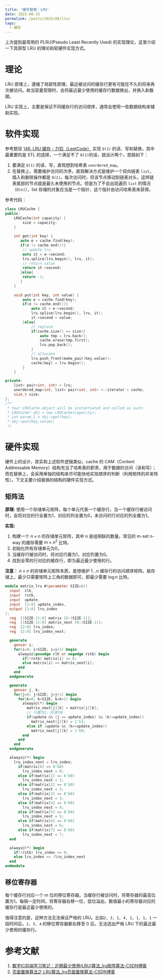 ```yaml
---
title: '缓存替换：LRU'
date: 2025-08-15
permalink: /posts/2025/08/lru/
tags:
  - 缓存
---
```


上次提到最常用的 PLRU(Pseudo Least Recently Used) 的实现理论，这里介绍一下其原型 LRU 的理论和软硬件实现方式。

# 理论

LRU 原理上，遵循了局部性原理，最近被访问的缓存行更有可能在不久的将来再次被访问。故当容量受限时，会将最近最少使用的缓存行数据换出，并换入新数据。

LRU 实现上，主要是保证不同缓存行的访问顺序，通常会使用一些数据结构来辅助实现。

# 软件实现

参考题目 [146. LRU 缓存 - 力扣（LeetCode）](https://leetcode.cn/problems/lru-cache/description/) 实现 `O(1)` 的读、写和替换，其中最重要的是 STL 的选择，一个满足不了 `O(1)`的话，就设计两个，思路如下：

1. 要满足 `O(1)` 的读、写，直观想到哈希表 `unordered_map`。
2. 在替换上，需要维护访问的次序，直观解决方式是维护一个双向链表 `list`，插入和删除操作都是 `O(1)`。每次访问时，将该节点移动到链表对头，这样链表尾部的节点就是最久未使用的节点。但是为了不会出现遍历 `list` 的情况（`O(n)`），list 存储的对象应当是一个指针，这个指针由访问哈希表来获得。


参考代码：

```c++
class LRUCache {
public:
    LRUCache(int capacity) {
        size = capacity;
    }
    
    int get(int key) {
       auto e = cache.find(key);
       if(e != cache.end()){
        // update lru
        auto it = e->second;
        lru.splice(lru.begin(), lru, it);
        // return value
        return it->second;
       }else{
        return -1;
       }
    }
    
    void put(int key, int value) {
        auto e = cache.find(key);
        if(e != cache.end()){
            auto it = e->second;
            lru.splice(lru.begin(), lru, it);
            it->second = value;
        }else{
            // replace
            if(cache.size() == size){
                auto tmp = lru.back();
                cache.erase(tmp.first);
                lru.pop_back();
            }
            // allocate
            lru.push_front(make_pair(key,value));
            cache[key] = lru.begin();
        }
    }

private:
    list< pair<int, int> > lru;
    unordered_map<int, list< pair<int, int> >::iterator > cache;
    size_t size;
};
/**
 * Your LRUCache object will be instantiated and called as such:
 * LRUCache* obj = new LRUCache(capacity);
 * int param_1 = obj->get(key);
 * obj->put(key,value);
 */
```

# 硬件实现

硬件上的设计，其实和上述软件逻辑类似，cache 的 CAM（Content Addressable Memory）结构充当了哈希表的职责，用于数据的访问（读和写）；而在替换上，会采用单独的结构来尽可能快地实现顺序的判断（利用矩阵的并发特性）。下文主要介绍替换的结构的硬件实现方式。

## 矩阵法
**原理:** 使用一个存储单元矩阵，每个单元代表一个缓存行，当一个缓存行被访问时，会将对应的行全置为1，对应的列全置为0，未访问的行对应的列全置为1。

**实现:**
1. 构建一个 $n\times n$ 的存储单元矩阵，其中 n 是组相联的数量。常见的 m-set n-way 的缓存需要 $m \times n^2$ 比特。
2. 初始化所有存储单元为0。
3. 当缓存行被访问时，将对应行置为1，对应列置为0。
4. 找到全零的行对应的缓存行，即为最近最少使用的行。

**注意：** $n\times n$ 的存储单元矩阵本质，是想维护 1...n 缓存行的访问顺序矩阵。故存储上，最少只需要矩阵上三角的数据即可，即最少需要 $\log n$ 比特。

```verilog
module matrix_lru #(parameter SIZE=8)(
  input  clk,
  input  rstb,
  input  update,
  input  [2:0] update_index,
  output [2:0] lru_index
);
  reg  [(SIZE-1):0] matrix [0:(SIZE-1)];
  reg  [(SIZE-1):0] matrix_next [0:(SIZE-1)];
  reg  [2:0] lru_index;
  reg  [2:0] lru_index_next;

  generate
    genvar i;
    for(i=0; i<SIZE; i=i+1) begin
      always@(posedge clk or negedge rstb) begin
        if(!rstb) matrix[i] <= 0;
        else matrix[i] <= matrix_next[i];
      end
    end
  endgenerate

  generate
    genvar j, k;
    for(j=0; j<SIZE; j=j+1) begin
      for(k=0; k<SIZE; k=k+1) begin
        always@(*) begin
          matrix_next[j][k] = matrix[j][k];
          // 行置为1，列清为0
          if(update && (j == update_index) && (k!=update_index))
            matrix_next[j][k] = 1'b1;
          else if (update && (k==update_index))
            matrix_next[j][k] = 1'b0;
        end
      end
    end
  endgenerate

  always@(*) begin
    lru_index_next = lru_index;
      if(matrix[0] == 8'b0)
        lru_index_next = 0;
      else if(matrix[1] == 8'b0)
        lru_index_next = 1;
      else if(matrix[2] == 8'b0)
        lru_index_next = 2;
      else if(matrix[3] == 8'b0)
        lru_index_next = 3;
      else if(matrix[4] == 8'b0)
        lru_index_next = 4;
      else if(matrix[5] == 8'b0)
        lru_index_next = 5;
      else if(matrix[6] == 8'b0)
        lru_index_next = 6;
      else if(matrix[7] == 8'b0)
        lru_index_next = 7;
  end

  always@(*) begin
    if(!rstb) lru_index <= 0;
    else lru_index <= !lru_index_next
  end
endmodule  
```
## 移位寄存器

每个缓存行对应一个 m 位的移位寄存器。当缓存行被访问时，将寄存器的最高位置为1。每隔一定时间，将寄存器右移一位，低位溢出。数值最小的寄存器对应的缓存行是最近最少使用的。

值得注意的是，这种方法无法保证严格的 LRU。比如`2, 3, 1, 4, 1, 1, 1, 1` 一段时间后，`2, 3, 4` 的移位寄存器都右移至 0 后，无法选出严格 LRU 下的最近最少使用的缓存行。


# 参考文献

1. [数字IC前端学习笔记：近期最少使用(LRU)算法_lru矩阵算法-CSDN博客](https://blog.csdn.net/weixin_45791458/article/details/131476392)
2. [页面置换算法之 LRU算法_lru页面置换算法-CSDN博客](https://blog.csdn.net/qq_44824148/article/details/110713095)